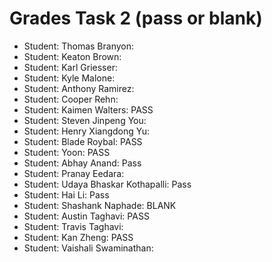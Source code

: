 # Grades Task 2 (pass or blank)

* Student: Thomas Branyon:
* Student: Keaton Brown:
* Student: Karl Griesser:
* Student: Kyle Malone:
* Student: Anthony Ramirez:
* Student: Cooper Rehn:
* Student: Kaimen Walters: PASS
* Student: Steven Jinpeng You:
* Student: Henry Xiangdong Yu:
* Student: Blade Roybal: PASS
* Student: Yoon: PASS
* Student: Abhay Anand: Pass
* Student: Pranay Eedara:
* Student: Udaya Bhaskar Kothapalli: Pass
* Student: Hai Li: Pass
* Student: Shashank Naphade: BLANK
* Student: Austin Taghavi: PASS
* Student: Travis Taghavi:
* Student: Kan Zheng: PASS
* Student: Vaishali Swaminathan:
